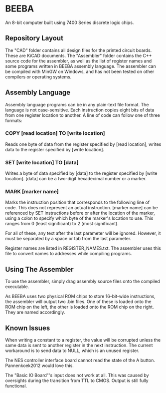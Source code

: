 # BEEBA

An 8-bit computer built using 7400 Series discrete logic chips.

## Repository Layout

The "CAD" folder contains all design files for the printed circuit boards. These are KiCAD documents.
The "Assembler" folder contains the C++ source code for the assembler, as well as the list of register names and some programs written in BEEBA assembly language. The assembler can be compiled with MinGW on Windows, and has not been tested on other compilers or operating systems.

## Assembly Language

Assembly language programs can be in any plain-text file format. The language is not case-sensitive. Each instruction copies eight bits of data from one register location to another. A line of code can follow one of three formats:

### COPY [read location] TO [write location]

Reads one byte of data from the register specified by [read location], writes data to the register specified by [write location].

### SET [write location] TO [data]

Writes a byte of data specified by [data] to the register specified by [write location]. [data] can be a two-digit hexadecimal number or a marker.

### MARK [marker name]

Marks the instruction position that corresponds to the following line of code. This does not represent an actual instruction. [marker name] can be referenced by SET instructions before or after the location of the marker, using a colon to specify which byte of the marker's location to use. This ranges from 0 (least significant) to 2 (most significant).

For all of these, any text after the last parameter will be ignored. However, it must be separated by a space or tab from the last parameter.

Register names are listed in REGISTER_NAMES.txt. The assembler uses this file to convert names to addresses while compiling programs.

## Using The Assembler

To use the assembler, simply drag assembly source files onto the compiled executable.

As BEEBA uses two physical ROM chips to store 16-bit-wide instructions, the assembler will output two .bin files. One of these is loaded onto the ROM chip on the left, the other is loaded onto the ROM chip on the right. They are named accordingly.

## Known Issues

When writing a constant to a register, the value will be corrupted unless the same data is sent to another register in the next instruction. The current workaround is to send data to NULL, which is an unused register.

The NES controller interface board cannot read the state of the A button. Pannenkoek2012 would love this.

The "Basic IO Board"'s input does not work at all. This was caused by oversights during the transition from TTL to CMOS. Output is still fully functional.